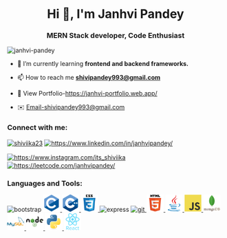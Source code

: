 <h1 align="center">Hi 👋, I'm Janhvi Pandey</h1>
<h3 align="center">MERN Stack developer, Code Enthusiast</h3>

<p align="left"> <img src="https://komarev.com/ghpvc/?username=janhvi-pandey&label=Profile%20views&color=0e75b6&style=flat" alt="janhvi-pandey" /> </p>

- 🌱 I’m currently learning **frontend and backend frameworks.**

- 📫 How to reach me **shivipandey993@gmail.com**

- 🙂 View Portfolio-https://janhvi-portfolio.web.app/

- ✉️ Email-shivipandey993@gmail.com

<h3 align="left">Connect with me:</h3>
<p align="left">
<a href="https://twitter.com/shiviika23" target="blank"><img align="center" src="https://raw.githubusercontent.com/rahuldkjain/github-profile-readme-generator/master/src/images/icons/Social/twitter.svg" alt="shiviika23" height="30" width="40" /></a>
<a href="https://linkedin.com/in/https://www.linkedin.com/in/janhvipandey/" target="blank"><img align="center" src="https://raw.githubusercontent.com/rahuldkjain/github-profile-readme-generator/master/src/images/icons/Social/linked-in-alt.svg" alt="https://www.linkedin.com/in/janhvipandey/" height="30" width="40" /></a>

<a href="https://instagram.com/https://www.instagram.com/its_shiviika" target="blank"><img align="center" src="https://raw.githubusercontent.com/rahuldkjain/github-profile-readme-generator/master/src/images/icons/Social/instagram.svg" alt="https://www.instagram.com/its_shiviika" height="30" width="40" /></a>
<a href="https://www.leetcode.com/https://leetcode.com/janhvipandey/" target="blank"><img align="center" src="https://raw.githubusercontent.com/rahuldkjain/github-profile-readme-generator/master/src/images/icons/Social/leet-code.svg" alt="https://leetcode.com/janhvipandey/" height="30" width="40" /></a>
</p>

<h3 align="left">Languages and Tools:</h3>
<p align="left">   <img src="https://getbootstrap.com/docs/5.3/assets/brand/bootstrap-logo-shadow.png" alt="bootstrap" width="30" height="30"/>
 <a href="https://www.cprogramming.com/" target="_blank" rel="noreferrer"> <img src="https://raw.githubusercontent.com/devicons/devicon/master/icons/c/c-original.svg" alt="c" width="40" height="40"/> </a> <a href="https://www.w3schools.com/cpp/" target="_blank" rel="noreferrer"> <img src="https://raw.githubusercontent.com/devicons/devicon/master/icons/cplusplus/cplusplus-original.svg" alt="cplusplus" width="40" height="40"/> </a> <a href="https://www.w3schools.com/css/" target="_blank" rel="noreferrer"> <img src="https://raw.githubusercontent.com/devicons/devicon/master/icons/css3/css3-original-wordmark.svg" alt="css3" width="40" height="40"/> </a>   <img src="https://encrypted-tbn0.gstatic.com/images?q=tbn:ANd9GcSWVmXTRybjWV4i9IV85_D7GtvdrJtzYHe8kn5KnJudvtK-OYhpqwTP-2aDiWyKrZvkEtE&usqp=CAU" alt="express" width="30" height="30"/>
 <a href="https://git-scm.com/" target="_blank" rel="noreferrer"> <img src="https://www.vectorlogo.zone/logos/git-scm/git-scm-icon.svg" alt="git" width="40" height="40"/> </a> <a href="https://www.w3.org/html/" target="_blank" rel="noreferrer"> <img src="https://raw.githubusercontent.com/devicons/devicon/master/icons/html5/html5-original-wordmark.svg" alt="html5" width="40" height="40"/> </a> <a href="https://www.java.com" target="_blank" rel="noreferrer"> <img src="https://raw.githubusercontent.com/devicons/devicon/master/icons/java/java-original.svg" alt="java" width="40" height="40"/> </a> <a href="https://developer.mozilla.org/en-US/docs/Web/JavaScript" target="_blank" rel="noreferrer"> <img src="https://raw.githubusercontent.com/devicons/devicon/master/icons/javascript/javascript-original.svg" alt="javascript" width="40" height="40"/> </a> <a href="https://www.mongodb.com/" target="_blank" rel="noreferrer"> <img src="https://raw.githubusercontent.com/devicons/devicon/master/icons/mongodb/mongodb-original-wordmark.svg" alt="mongodb" width="40" height="40"/> </a> <a href="https://www.mysql.com/" target="_blank" rel="noreferrer"> <img src="https://raw.githubusercontent.com/devicons/devicon/master/icons/mysql/mysql-original-wordmark.svg" alt="mysql" width="40" height="40"/> </a> <a href="https://nodejs.org" target="_blank" rel="noreferrer"> <img src="https://raw.githubusercontent.com/devicons/devicon/master/icons/nodejs/nodejs-original-wordmark.svg" alt="nodejs" width="40" height="40"/> </a> <a href="https://www.python.org" target="_blank" rel="noreferrer"> <img src="https://raw.githubusercontent.com/devicons/devicon/master/icons/python/python-original.svg" alt="python" width="40" height="40"/> </a> <a href="https://reactjs.org/" target="_blank" rel="noreferrer"> <img src="https://raw.githubusercontent.com/devicons/devicon/master/icons/react/react-original-wordmark.svg" alt="react" width="40" height="40"/> </a> </p>

